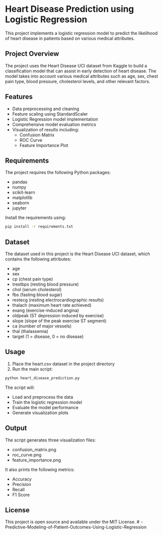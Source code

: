 # Heart Disease Prediction using Logistic Regression

This project implements a logistic regression model to predict the likelihood of heart disease in patients based on various medical attributes.

## Project Overview

The project uses the Heart Disease UCI dataset from Kaggle to build a classification model that can assist in early detection of heart disease. The model takes into account various medical attributes such as age, sex, chest pain type, blood pressure, cholesterol levels, and other relevant factors.

## Features

- Data preprocessing and cleaning
- Feature scaling using StandardScaler
- Logistic Regression model implementation
- Comprehensive model evaluation metrics
- Visualization of results including:
  - Confusion Matrix
  - ROC Curve
  - Feature Importance Plot

## Requirements

The project requires the following Python packages:
- pandas
- numpy
- scikit-learn
- matplotlib
- seaborn
- jupyter

Install the requirements using:
```bash
pip install -r requirements.txt
```

## Dataset

The dataset used in this project is the Heart Disease UCI dataset, which contains the following attributes:
- age
- sex
- cp (chest pain type)
- trestbps (resting blood pressure)
- chol (serum cholesterol)
- fbs (fasting blood sugar)
- restecg (resting electrocardiographic results)
- thalach (maximum heart rate achieved)
- exang (exercise-induced angina)
- oldpeak (ST depression induced by exercise)
- slope (slope of the peak exercise ST segment)
- ca (number of major vessels)
- thal (thalassemia)
- target (1 = disease, 0 = no disease)

## Usage

1. Place the heart.csv dataset in the project directory
2. Run the main script:
```bash
python heart_disease_prediction.py
```

The script will:
- Load and preprocess the data
- Train the logistic regression model
- Evaluate the model performance
- Generate visualization plots

## Output

The script generates three visualization files:
- confusion_matrix.png
- roc_curve.png
- feature_importance.png

It also prints the following metrics:
- Accuracy
- Precision
- Recall
- F1 Score

## License

This project is open source and available under the MIT License. # -Predictive-Modeling-of-Patient-Outcomes-Using-Logistic-Regression
